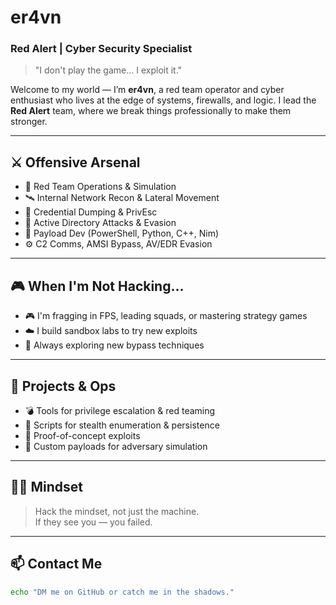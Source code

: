 # er4vn 

### Red Alert | Cyber Security Specialist

> "I don't play the game... I exploit it."

Welcome to my world — I’m **er4vn**, a red team operator and cyber enthusiast who lives at the edge of systems, firewalls, and logic. I lead the **Red Alert** team, where we break things professionally to make them stronger.

---

## ⚔️ Offensive Arsenal

- 🧨 Red Team Operations & Simulation
- 🛰️ Internal Network Recon & Lateral Movement
- 👤 Credential Dumping & PrivEsc
- 🧱 Active Directory Attacks & Evasion
- 🐍 Payload Dev (PowerShell, Python, C++, Nim)
- ⚙️ C2 Comms, AMSI Bypass, AV/EDR Evasion

---

## 🎮 When I'm Not Hacking...

- 🎮 I'm fragging in FPS, leading squads, or mastering strategy games
- ☁️ I build sandbox labs to try new exploits
- 🧪 Always exploring new bypass techniques

---

## 📂 Projects & Ops

- 💣 Tools for privilege escalation & red teaming
- 🎯 Scripts for stealth enumeration & persistence
- 🧬 Proof-of-concept exploits
- 🧠 Custom payloads for adversary simulation

---

## 🧑‍💻 Mindset

> Hack the mindset, not just the machine.  
> If they see you — you failed.

---

## 📫 Contact Me

```bash
echo "DM me on GitHub or catch me in the shadows."
